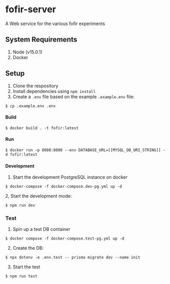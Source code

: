 # fofir-server

A Web service for the various fofir experiments

## System Requirements

1. Node (v15.0.1)
2. Docker

## Setup

1. Clone the respository
2. Install dependencies using `npm install`
3. Create a `.env` file based on the example `.example.env` file:

```
$ cp .example.env .env
```

#### Build

```
$ docker build . -t fofir:latest
```

#### Run

```
$ docker run -p 8080:8000 --env DATABASE_URL=[[MYSQL_DB_URI_STRING]] -d fofir:latest
```

#### Development

1. Start the development PostgreSQL instance on docker

```
$ docker-compose -f docker-compose.dev-pg.yml up -d
```

2, Start the development mode:

```
$ npm run dev
```

### Test

1. Spin up a test DB container

```
$ docker compose -f docker-compose.test-pg.yml up -d
```

2. Create the DB:

```
$ npx dotenv -e .env.test -- prisma migrate dev --name init
```

3. Start the test

```
$ npm run test
```
